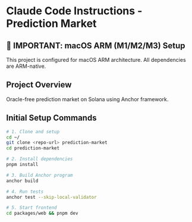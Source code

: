 # Claude Code Instructions - Prediction Market

## 🚨 IMPORTANT: macOS ARM (M1/M2/M3) Setup

This project is configured for macOS ARM architecture. All dependencies are ARM-native.

## Project Overview
Oracle-free prediction market on Solana using Anchor framework.

## Initial Setup Commands
```bash
# 1. Clone and setup
cd ~/
git clone <repo-url> prediction-market
cd prediction-market

# 2. Install dependencies
pnpm install

# 3. Build Anchor program
anchor build

# 4. Run tests
anchor test --skip-local-validator

# 5. Start frontend
cd packages/web && pnpm dev